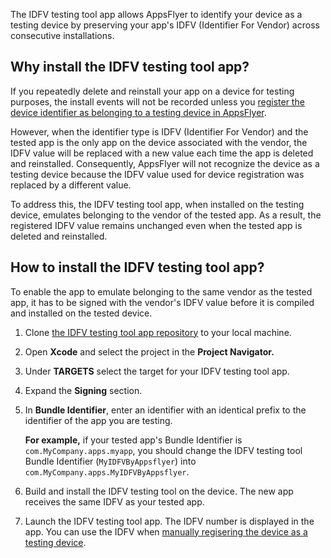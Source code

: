 The IDFV testing tool app allows AppsFlyer to identify your device as a testing device by preserving your app's IDFV (Identifier For Vendor) across consecutive installations.

## Why install the IDFV testing tool app?

If you repeatedly delete and reinstall your app on a device for testing purposes, the install events will not be recorded unless you [register the device identifier as belonging to a testing device in AppsFlyer](https://support.appsflyer.com/hc/en-us/articles/207031996-Registering-test-devices-). 

However, when the identifier type is IDFV (Identifier For Vendor) and the tested app is the only app on the device associated with the vendor, the IDFV value will be replaced with a new value each time the app is deleted and reinstalled. Consequently,  AppsFlyer will not recognize the device as a testing device because the IDFV value used for device registration was replaced by a different value.

To address this, the IDFV testing tool app, when installed on the testing device, emulates belonging to the vendor of the tested app. As a result, the registered IDFV value remains unchanged even when the tested app is deleted and reinstalled.

## How to install the IDFV testing tool app?

To enable the app to emulate belonging to the same vendor as the tested app, it has to be signed with the vendor's IDFV value before it is compiled and installed on the tested device.

1. Clone [the IDFV testing tool app repository](https://github.com/AppsFlyerSDK/my-idfv-by-appsflyer.git) to your local machine.
2. Open **Xcode** and select the project in the **Project Navigator.**
3. Under **TARGETS** select the target for your IDFV testing tool app.
4. Expand the **Signing** section.
5. In **Bundle Identifier**, enter an identifier with an identical prefix to the identifier of the app you are testing.

   **For example,** if your tested app's Bundle Identifier is `com.MyCompany.apps.myapp`, you should change the IDFV testing tool Bundle Identifier (`MyIDFVByAppsflyer`)  into `com.MyCompany.apps.MyIDFVByAppsflyer`.
6. Build and install the IDFV testing tool on the device. The new app receives the same IDFV as your tested app.
7. Launch the IDFV testing tool app. The IDFV number is displayed in the app. You can use the IDFV when [manually regisering the device as a testing device](https://support.appsflyer.com/hc/en-us/articles/207031996#add-a-device-manually-via-the-user-interface).
